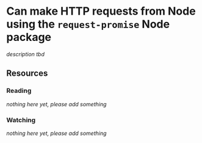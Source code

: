 # Can make HTTP requests from Node using the `request-promise` Node package

_description tbd_

## Resources

### Reading

_nothing here yet, please add something_

### Watching

_nothing here yet, please add something_
